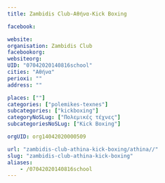 ```yaml
---
title: Zambidis Club-Αθήνα-Kick Boxing

facebook:

website:
organisation: Zambidis Club
facebookorg:
websiteorg:
UID: "07042020140816school"
cities: "Αθήνα"
perioxi: ""
address: ""

places: [""]
categories: ["polemikes-texnes"]
subcategories: ["kickboxing"]
categoryNoSLug: ["Πολεμικές τέχνες"]
subcategoriesNoSLug: ["Kick Boxing"]

orgUID: org14042020000509

url: "zambidis-club-athina-kick-boxing/athina//"
slug: "zambidis-club-athina-kick-boxing"
aliases:
    - /07042020140816school
---
```





